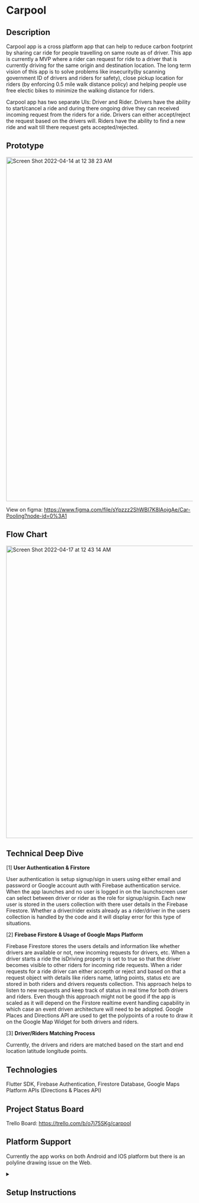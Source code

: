 # Carpool

## Description

Carpool app is a cross platform app that can help to reduce carbon footprint by sharing car ride for people travelling on same route as of driver. This app is currently a MVP where a rider can request for ride to a driver that is currently driving for the same origin and destination location. The long term vision of this app is to solve problems like insecurity(by scanning government ID of drivers and riders for safety), close pickup location for riders (by enforcing 0.5 mile walk distance policy) and helping people use free electic bikes to minimize the walking distance for riders.

Carpool app has two separate UIs: Driver and Rider. Drivers have the ability to start/cancel a ride and during there ongoing drive they can received incoming request from the riders for a ride. Drivers can either accept/reject the request based on the drivers will. Riders have the ability to find a new ride and wait till there request gets accepted/rejected.

## Prototype

<img width="929" alt="Screen Shot 2022-04-14 at 12 38 23 AM" src="https://user-images.githubusercontent.com/56787472/163314649-e02c9d56-7374-4ca9-88d7-1da555951573.png">

View on figma: https://www.figma.com/file/sYpzzz2ShWBI7K8lAojgAe/Car-Pooling?node-id=0%3A1

## Flow Chart

<img width="789" alt="Screen Shot 2022-04-17 at 12 43 14 AM" src="https://user-images.githubusercontent.com/56787472/163700762-e9373ca2-0be1-4a39-a49e-a56313d6ca26.png">


## Technical Deep Dive

[1] __User Authentication & Firstore__

User authentication is setup signup/sign in users using either email and password or Google account auth with Firebase authentication service. When the app launches and no user is logged in on the launchscreen user can select between driver or rider as the role for signup/signin. Each new user is stored in the users collection with there user details in the Firebase Firestore. Whether a driver/rider exists already as a rider/driver in the users collection is handled by the code and it will display error for this type of situations.


[2] __Firebase Firstore & Usage of Google Maps Platform__

Firebase Firestore stores the users details and information like whether drivers are available or not, new incoming requests for drivers, etc. When a driver starts a ride the isDriving property is set to true so that the driver becomes visible to other riders for incoming ride requests. When a rider requests for a ride driver can either accepth or reject and based on that a request object with details like riders name, latlng points, status etc are stored in both riders and drivers requests collection. This approach helps to listen to new requests and keep track of status in real time for both drivers and riders. Even though this approach might not be good if the app is scaled as it will depend on the Firstore realtime event handling capability in which case an event driven architecture will need to be adopted. Google Places and Directions API are used to get the polypoints of a route to draw it on the Google Map Widget for both drivers and riders.

[3] __Driver/Riders Matching Process__

Currently, the drivers and riders are matched based on the start and end location latitude longitude points.

## Technologies

Flutter SDK, Firebase Authentication, Firestore Database, Google Maps Platform APIs (Directions & Places API)

## Project Status Board

Trello Board: https://trello.com/b/o7j75SKg/carpool

## Platform Support

Currently the app works on both Android and IOS platform but there is an polyline drawing issue on the Web.

<details>
  <summary><h2>Setup Instructions</h2></summary>
   <p>To setup the project follow the steps below:
    <ol>
      <li> Clone the repository using <code>git clone -b mapscreen https://github.com/ayushbudh/carpool/ </code> on the terminal/cmd.</li>
      <li> Use <code> cd carpool </code> command to get at the root directory of the app </li>
      <li> Get and set up your api key in the code
        <ul>
          <li>Replace API-Key with your own https://github.com/ayushbudh/carpool/blob/6806de822386993f3a4aacb7be852d6e692c7965/ios/Runner/AppDelegate.swift#L13 </li>
        <li>Replace APIKEY with your own for IOS https://github.com/ayushbudh/carpool/blob/6806de822386993f3a4aacb7be852d6e692c7965/lib/services/location_services.dart#L6 </li>
          <li>Replace API-Key with your own for Web https://github.com/ayushbudh/carpool/blob/6806de822386993f3a4aacb7be852d6e692c7965/web/index.html#L29</li>
          <li>Replace API-Key with your own for Android https://github.com/ayushbudh/carpool/blob/6806de822386993f3a4aacb7be852d6e692c7965/android/app/src/main/AndroidManifest.xml#L11</li>

   </p>
 </details>

